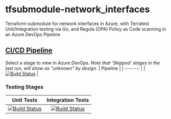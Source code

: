 # tfsubmodule-network_interfaces
Terraform submodule for network interfaces in Azure, with Terratest Unit/Integration testing via Go, and Regula (OPA) Policy as Code scanning in an Azure DevOps Pipeline
## [CI/CD Pipeline](https://dev.azure.com/wesleytrust/Terraform/_build?definitionId=91)
Select a stage to view in Azure DevOps. *Note that 'Skipped' stages in the last run, will show as "unknown" by design.*
| Pipeline |
| :------: |
|     [![Build Status](https://dev.azure.com/wesleytrust/Terraform/_apis/build/status/Modules/ResourceENV-P%3BREF-latest%3B%20tfsubmodule-network_interfaces?repoName=wesley-trust%2Ftfsubmodule-network_interfaces&branchName=main)](https://dev.azure.com/wesleytrust/Terraform/_build/latest?definitionId=78&repoName=wesley-trust%2Ftfsubmodule-network_interfaces&branchName=main)     |
### Testing Stages
| Unit Tests | Integration Tests |
| :--------: | :---------------: |
|    [![Build Status](https://dev.azure.com/wesleytrust/Terraform/_apis/build/status/Modules/ResourceENV-P%3BREF-latest%3B%20tfsubmodule-network_interfaces?repoName=wesley-trust%2Ftfsubmodule-network_interfaces&branchName=main&stageName=Unit)](https://dev.azure.com/wesleytrust/Terraform/_build/latest?definitionId=78&repoName=wesley-trust%2Ftfsubmodule-network_interfaces&branchName=main)        |          [![Build Status](https://dev.azure.com/wesleytrust/Terraform/_apis/build/status/Modules/ResourceENV-P%3BREF-latest%3B%20tfsubmodule-network_interfaces?repoName=wesley-trust%2Ftfsubmodule-network_interfaces&branchName=main&stageName=Integration)](https://dev.azure.com/wesleytrust/Terraform/_build/latest?definitionId=78&repoName=wesley-trust%2Ftfsubmodule-network_interfaces&branchName=main)         |